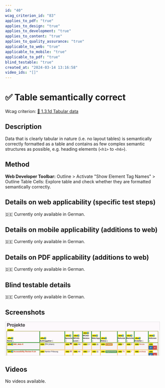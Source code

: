 ```yaml
---
id: "40"
wcag_criterion_id: "83"
applies_to_pdf: "true"
applies_to_design: "true"
applies_to_development: "true"
applies_to_content: "true"
applies_to_quality_assurance: "true"
applicable_to_web: "true"
applicable_to_mobile: "true"
applicable_to_pdf: "true"
blind_testable: "true"
created_at: "2024-03-14 13:16:58"
video_ids: "[]"
---
```


# ✅ Table semantically correct

Wcag criterion: [📜 1.3.1d Tabular data](..)

## Description

Data that is clearly tabular in nature (i.e. no layout tables) is semantically correctly formatted as a table and contains as few complex semantic structures as possible, e.g. heading elements (`<h1>` to `<h6>`).

## Method

**Web Developer Toolbar:** Outline > Activate "Show Element Tag Names" > Outline Table Cells: Explore table and check whether they are formatted semantically correctly.

## Details on web applicability (specific test steps)

🇩🇪 Currently only available in German.

## Details on mobile applicability (additions to web)

🇩🇪 Currently only available in German.

## Details on PDF applicability (additions to web)

🇩🇪 Currently only available in German.

## Blind testable details

🇩🇪 Currently only available in German.

## Screenshots

![Korrekt umgesetzte Tabelle in A4AA](images/korrekt-umgesetzte-tabelle-in-a4aa.png)

## Videos

No videos available.
